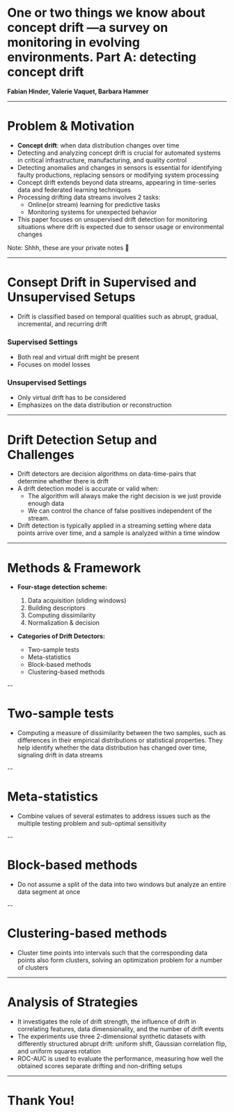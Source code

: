 <!-- Use moon.css Theme -->

# One or two things we know about concept drift —a survey on monitoring in evolving environments. Part A: detecting concept drift

**Fabian Hinder, Valerie Vaquet, Barbara Hammer**

---

# Problem & Motivation

- **Concept drift**: when data distribution changes over time
- Detecting and analyzing concept drift is crucial for automated systems in critical
 infrastructure, manufacturing, and quality control
- Detecting anomalies and changes in sensors is essential for identifying faulty 
productions, replacing sensors or modifying system processing
- Concept drift extends beyond data streams, appearing in time-series data and federated
 learning techniques
- Processing drifting data streams involves 2 tasks:
  - Online(or stream) learning for predictive tasks
  - Monitoring systems for unexpected behavior
- This paper focuses on unsupervised drift detection for monitoring situations where 
drift is expected due to sensor usage or environmental changes

Note:
    Shhh, these are your private notes 📝

---

# Consept Drift in Supervised and Unsupervised Setups

- Drift is classified based on temporal qualities such as abrupt, gradual, incremental,
 and recurring drift
### Supervised Settings
- Both real and virtual drift might be present
- Focuses on model losses

### Unsupervised Settings
- Only virtual drift has to be considered
- Emphasizes on the data distribution or reconstruction

---

# Drift Detection Setup and Challenges

- Drift detectors are decision algorithms on data-time-pairs that determine whether 
there is drift
- A drift detection model is accurate
or valid when:
  - The algorithm will always make the right decision is we just provide enough data
  - We can control the chance of false positives independent of the stream.
- Drift detection is typically applied in a streaming setting where data points arrive 
over time, and a sample is analyzed within a time window

---

# Methods & Framework

- **Four-stage detection scheme:**
  1. Data acquisition (sliding windows)
  2. Building descriptors
  3. Computing dissimilarity
  4. Normalization & decision

- **Categories of Drift Detectors:**
  - Two-sample tests
  - Meta-statistics
  - Block-based methods
  - Clustering-based methods

--

# Two-sample tests
  - Computing a measure of dissimilarity between the two samples, such as differences 
  in their empirical distributions or statistical properties. They help identify 
  whether the data distribution has changed over time, signaling drift in data streams

--

# Meta-statistics
  - Combine values of several estimates to address issues such as the multiple testing problem and sub-optimal sensitivity

--

# Block-based methods
  - Do not assume a split of the data into two windows but analyze an entire data 
  segment at once

--

# Clustering-based methods
  - Cluster time points into intervals such that the corresponding data points also form clusters, solving an optimization problem for a number of clusters

---

# Analysis of Strategies

- It investigates the role of drift strength, the influence of drift in correlating 
features, data dimensionality, and the number of drift events
- The experiments use three 2-dimensional synthetic datasets with differently structured
 abrupt drift: uniform shift, Gaussian correlation flip, and uniform squares rotation
- ROC-AUC is used to evaluate the performance, measuring how well the obtained scores 
 separate drifting and non-drifting setups

---

# Thank You!



